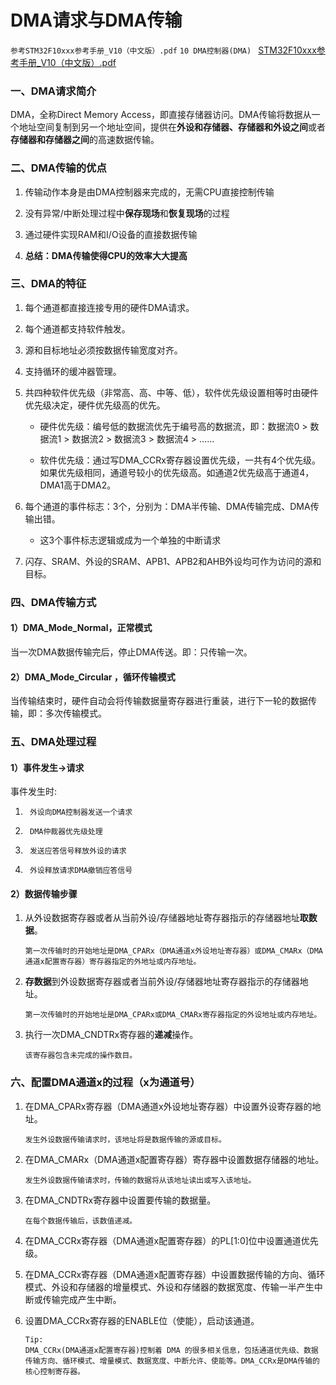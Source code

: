 # DMA请求与DMA传输

``参考STM32F10xxx参考手册_V10（中文版）.pdf``
 ``10 DMA控制器(DMA) ``
 [STM32F10xxx参考手册_V10（中文版）.pdf](https://github.com/undefined-0/image-store/blob/main/PDF/STM32F10xxx%E5%8F%82%E8%80%83%E6%89%8B%E5%86%8C_V10%EF%BC%88%E4%B8%AD%E6%96%87%E7%89%88%EF%BC%89.pdf)

### 一、DMA请求简介

   DMA，全称Direct Memory Access，即直接存储器访问。DMA传输将数据从一个地址空间复制到另一个地址空间，提供在**外设和存储器、存储器和外设之间**或者**存储器和存储器之间**的高速数据传输。

### 二、DMA传输的优点

   1. 传输动作本身是由DMA控制器来完成的，无需CPU直接控制传输

   2. 没有异常/中断处理过程中**保存现场**和**恢复现场**的过程

   3. 通过硬件实现RAM和I/O设备的直接数据传输

   4. **总结：DMA传输使得CPU的效率大大提高**
### 三、DMA的特征

1. 每个通道都直接连接专用的硬件DMA请求。

2. 每个通道都支持软件触发。

3. 源和目标地址必须按数据传输宽度对齐。

4. 支持循环的缓冲器管理。

5. 共四种软件优先级（非常高、高、中等、低），软件优先级设置相等时由硬件优先级决定，硬件优先级高的优先。

   * 硬件优先级：编号低的数据流优先于编号高的数据流，即：数据流0 > 数据流1 > 数据流2 > 数据流3 > 数据流4 > ……

   * 软件优先级：通过写DMA_CCRx寄存器设置优先级，一共有4个优先级。如果优先级相同，通道号较小的优先级高。如通道2优先级高于通道4，DMA1高于DMA2。

6. 每个通道的事件标志：3个，分别为：DMA半传输、DMA传输完成、DMA传输出错。

   * 这3个事件标志逻辑或成为一个单独的中断请求

7. 闪存、SRAM、外设的SRAM、APB1、APB2和AHB外设均可作为访问的源和目标。

### 四、DMA传输方式

#### 1）DMA_Mode_Normal，正常模式
当一次DMA数据传输完后，停止DMA传送。即：只传输一次。
#### 2）DMA_Mode_Circular ，循环传输模式
当传输结束时，硬件自动会将传输数据量寄存器进行重装，进行下一轮的数据传输，即：多次传输模式。

### 五、DMA处理过程

#### 	1）事件发生→请求

事件发生时:  

1.      外设向DMA控制器发送一个请求
2.      DMA仲裁器优先级处理
3.      发送应答信号释放外设的请求
4.      外设释放请求DMA撤销应答信号

#### 	2）数据传输步骤

1. 从外设数据寄存器或者从当前外设/存储器地址寄存器指示的存储器地址**取数据**。

   ``第一次传输时的开始地址是DMA_CPARx（DMA通道x外设地址寄存器）或DMA_CMARx（DMA通道x配置寄存器）寄存器指定的外地址或内存地址。``

2. **存数据**到外设数据寄存器或者当前外设/存储器地址寄存器指示的存储器地址。

   ``第一次传输时的开始地址是DMA_CPARx或DMA_CMARx寄存器指定的外设地址或内存地址。``

3. 执行一次DMA_CNDTRx寄存器的**递减**操作。

   ``该寄存器包含未完成的操作数目。``

### 六、配置DMA通道x的过程（x为通道号）

1. 在DMA_CPARx寄存器（DMA通道x外设地址寄存器）中设置外设寄存器的地址。

   ``发生外设数据传输请求时，该地址将是数据传输的源或目标。``

2. 在DMA_CMARx（DMA通道x配置寄存器）寄存器中设置数据存储器的地址。

   ``发生外设数据传输请求时，传输的数据将从该地址读出或写入该地址。``

3. 在DMA_CNDTRx寄存器中设置要传输的数据量。

   ``在每个数据传输后，该数值递减。``

4. 在DMA_CCRx寄存器（DMA通道x配置寄存器）的PL[1:0]位中设置通道优先级。

5. 在DMA_CCRx寄存器（DMA通道x配置寄存器）中设置数据传输的方向、循环模式、外设和存储器的增量模式、外设和存储器的数据宽度、传输一半产生中断或传输完成产生中断。

6. 设置DMA_CCRx寄存器的ENABLE位（使能），启动该通道。

   ````text
   Tip:
   DMA_CCRx(DMA通道x配置寄存器)控制着 DMA 的很多相关信息，包括通道优先级、数据传输方向、循环模式、增量模式、数据宽度、中断允许、使能等。DMA_CCRx是DMA传输的核心控制寄存器。

